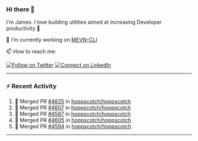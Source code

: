 ### Hi there 👋

I'm James. I love building utilities aimed at increasing Developer productivity :raised_hands: 

🔭 I’m currently working on [MEVN-CLI](https://github.com/madlabsinc/mevn-cli)

📫 How to reach me:

[![Follow on Twitter](https://img.shields.io/badge/--twitter?label=Twitter&logo=Twitter&style=social)](https://twitter.com/james_madhacks) [![Connect on LinkedIn](https://img.shields.io/badge/--linkedin?label=LinkedIn&logo=LinkedIn&style=social)](https://www.linkedin.com/in/jamesgeorge007)

---

### :zap: Recent Activity

<!--START_SECTION:activity-->
1. 🎉 Merged PR [#4625](https://github.com/hoppscotch/hoppscotch/pull/4625) in [hoppscotch/hoppscotch](https://github.com/hoppscotch/hoppscotch)
2. 🎉 Merged PR [#4607](https://github.com/hoppscotch/hoppscotch/pull/4607) in [hoppscotch/hoppscotch](https://github.com/hoppscotch/hoppscotch)
3. 🎉 Merged PR [#4587](https://github.com/hoppscotch/hoppscotch/pull/4587) in [hoppscotch/hoppscotch](https://github.com/hoppscotch/hoppscotch)
4. 🎉 Merged PR [#4605](https://github.com/hoppscotch/hoppscotch/pull/4605) in [hoppscotch/hoppscotch](https://github.com/hoppscotch/hoppscotch)
5. 🎉 Merged PR [#4594](https://github.com/hoppscotch/hoppscotch/pull/4594) in [hoppscotch/hoppscotch](https://github.com/hoppscotch/hoppscotch)
<!--END_SECTION:activity-->

---

<!--
**jamesgeorge007/jamesgeorge007** is a ✨ _special_ ✨ repository because its `README.md` (this file) appears on your GitHub profile.

Here are some ideas to get you started:

- 🌱 I’m currently learning ...
- 👯 I’m looking to collaborate on ...
- 🤔 I’m looking for help with ...
- 💬 Ask me about ...
- 😄 Pronouns: ...
- ⚡ Fun fact: ...
-->
